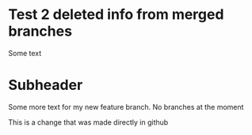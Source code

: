# Test 2 deleted info from merged branches

Some text

# Subheader

Some more text for my new feature branch. No branches at the moment

This is a change that was made directly in github
